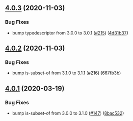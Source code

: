 ## [4.0.3](https://github.com/thenativeweb/comparejs/compare/4.0.2...4.0.3) (2020-11-03)


### Bug Fixes

* bump typedescriptor from 3.0.0 to 3.0.1 ([#215](https://github.com/thenativeweb/comparejs/issues/215)) ([4d31b37](https://github.com/thenativeweb/comparejs/commit/4d31b37d19b5ef407bbc1792100cf1ef7abbdcee))

## [4.0.2](https://github.com/thenativeweb/comparejs/compare/4.0.1...4.0.2) (2020-11-03)


### Bug Fixes

* bump is-subset-of from 3.1.0 to 3.1.1 ([#216](https://github.com/thenativeweb/comparejs/issues/216)) ([667fb3b](https://github.com/thenativeweb/comparejs/commit/667fb3bdceb948f921fe33c61fb28948aae06f97))

## [4.0.1](https://github.com/thenativeweb/comparejs/compare/4.0.0...4.0.1) (2020-03-19)


### Bug Fixes

* bump is-subset-of from 3.0.0 to 3.1.0 ([#147](https://github.com/thenativeweb/comparejs/issues/147)) ([8bac532](https://github.com/thenativeweb/comparejs/commit/8bac5321c953c9d6a1342d8d4ee24e53c1a1716f))
